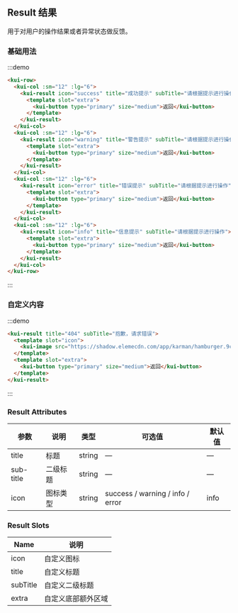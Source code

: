 ## Result 结果

用于对用户的操作结果或者异常状态做反馈。

### 基础用法

:::demo

```html
<kui-row>
  <kui-col :sm="12" :lg="6">
    <kui-result icon="success" title="成功提示" subTitle="请根据提示进行操作">
      <template slot="extra">
        <kui-button type="primary" size="medium">返回</kui-button>
      </template>
    </kui-result>
  </kui-col>
  <kui-col :sm="12" :lg="6">
    <kui-result icon="warning" title="警告提示" subTitle="请根据提示进行操作">
      <template slot="extra">
        <kui-button type="primary" size="medium">返回</kui-button>
      </template>
    </kui-result>
  </kui-col>
  <kui-col :sm="12" :lg="6">
    <kui-result icon="error" title="错误提示" subTitle="请根据提示进行操作">
      <template slot="extra">
        <kui-button type="primary" size="medium">返回</kui-button>
      </template>
    </kui-result>
  </kui-col>
  <kui-col :sm="12" :lg="6">
    <kui-result icon="info" title="信息提示" subTitle="请根据提示进行操作">
      <template slot="extra">
        <kui-button type="primary" size="medium">返回</kui-button>
      </template>
    </kui-result>
  </kui-col>
</kui-row>
```

:::

### 自定义内容

:::demo

```html
<kui-result title="404" subTitle="抱歉，请求错误">
  <template slot="icon">
    <kui-image src="https://shadow.elemecdn.com/app/karman/hamburger.9cf7b091-55e9-11e9-a976-7f4d0b07eef6.png"></kui-image>
  </template>
  <template slot="extra">
    <kui-button type="primary" size="medium">返回</kui-button>
  </template>
</kui-result>
```

:::

### Result Attributes

| 参数          | 说明            | 类型            | 可选值                 | 默认值   |
|-------------  |---------------- |---------------- |---------------------- |-------- |
| title          | 标题         | string  |          —             |    —     |
| sub-title    | 二级标题  | string | — |    —  |
| icon  | 图标类型    | string  |    success / warning / info / error  |  info |

### Result Slots

| Name | 说明 |
|------|--------|
| icon | 自定义图标  |
| title | 自定义标题     |
| subTitle | 自定义二级标题     |
| extra | 自定义底部额外区域     |
